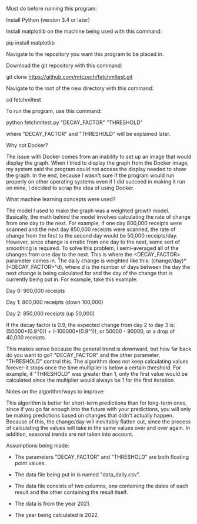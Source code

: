 Must do before running this program:

Install Python (version 3.4 or later)

Install matplotlib on the machine being used with this command:

pip install matplotlib

Navigate to the repository you want this program to be placed in.

Download the git repository with this command:

git clone https://github.com/mtczech/fetchmltest.git

Navigate to the root of the new directory with this command:

cd fetchmltest

To run the program, use this command:

python fetchmltest.py "DECAY_FACTOR" "THRESHOLD"

where "DECAY_FACTOR" and "THRESHOLD" will be explained later.

Why not Docker?

The issue with Docker comes from an inability to set up an image that would display the graph. When I tried to display the graph from the Docker image, my system said the program could not access the display needed to show the graph. In the end, because I wasn't sure if the program would run properly on other operating systems even if I did succeed in making it run on mine, I decided to scrap the idea of using Docker.

What machine learning concepts were used?

The model I used to make the graph was a weighted growth model. Basically, the math
behind the model involves calculating the rate of change from one day to the next. For example,
if one day 800,000 receipts were scanned and the next day 850,000 receipts were scanned, the rate of 
change from the first to the second day would be 50,000 receipts/day. However, since change is erratic
from one day to the next, some sort of smoothing is required. To solve this problem, I semi-averaged 
all of the changes from one day to the next. This is where the <DECAY_FACTOR> parameter comes in. 
The daily change is weighted like this: (change/day)*(<DECAY_FACTOR>^d), where d is the number of days
between the day the next change is being calculated for and the day of the change that is currently
being put in. For example, take this example:

Day 0: 900,000 receipts

Day 1: 800,000 receipts (down 100,000)

Day 2: 850,000 receipts (up 50,000)

If the decay factor is 0.9, the expected change from day 2 to day 3 is:
(50000*(0.9^0)) + (-100000*(0.9^1)), or 50000 - 90000, or a drop of 40,000 receipts.

This makes sense because the general trend is downward, but how far back do you want to go?
"DECAY_FACTOR" and the other parameter, "THRESHOLD" control this. The algorithm does not keep
calculating values forever-it stops once the time multiplier is below a certain threshold.
For example, if "THRESHOLD" was greater than 1, only the first value would be calculated
since the multiplier would always be 1 for the first iteration.

Notes on the algorithm/ways to improve:

This algorithm is better for short-term predictions than for long-term ones, since 
if you go far enough into the future with your predictions, you will only be making 
predictions based on changes that didn't actually happen. Because of this, the change/day
will inevitably flatten out, since the process of calculating the values will take in the
same values over and over again. In addition, seasonal trends are not taken into account.

Assumptions being made:

* The parameters "DECAY_FACTOR" and "THRESHOLD" are both floating point values.

* The data file being put in is named "data_daily.csv".

* The data file consists of two columns, one containing the dates of each result and the
other containing the result itself.

* The data is from the year 2021.

* The year being calculated is 2022.
